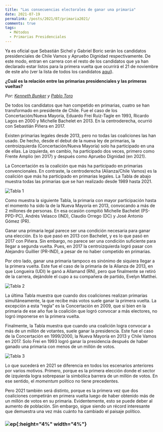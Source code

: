 ```yaml
---
title: "Las consecuencias electorales de ganar una primaria"
date: 2021-07-19
permalink: /posts/2021/07/primaria2021/
comments: true
tags:
  - Métodos
  - Primarias Presidenciales
---
```



Ya es oficial que Sebastián Sichel y Gabriel Boric serán los candidatos presidenciales de Chile Vamos y Apruebo Dignidad respectivamente. De este modo, entran en carrera con el resto de los candidatos que ya han declarado estar listos para la primera vuelta que ocurrirá el 21 de noviembre de este año (ver la lista de todos los candidatos [aquí](https://tresquintos.cl/presidencial2021/)).

**¿Cuál es la relación entre las primarias presidenciales y las primeras vueltas?**

*Por: [Kenneth Bunker](https://twitter.com/kennethbunker) y [Pablo Toro](https://twitter.com/pablotoro_)*

De todos los candidatos que han competido en primarias, cuatro se han transformado en presidente de Chile. Fue el caso de los Concertación/Nueva Mayoría, Eduardo Frei Ruiz-Tagle en 1993, Ricardo Lagos en 2000 y Michelle Bachelet en 2013. En la centroderecha, ocurrió con Sebastián Piñera en 2017.  

Existen primarias legales desde 2013, pero no todas las coaliciones las han usado. De hecho, desde el debut de la nueva ley de primarias, la centroizquierda (Concertación/Nueva Mayoría) solo ha participado en una de ellas. La izquierda, en cambio, ha participado dos veces, primero como Frente Amplio (en 2017) y después como Apruebo Dignidad (en 2021).

La Concertación es la coalición que más ha participado en primarias convencionales. En contraste, la centroderecha (Alianza/Chile Vamos) es la coalición que más ha participado en primarias legales. La Tabla de abajo muestra todas las primarias que se han realizado desde 1989 hasta 2021.


![Tabla 1](https://user-images.githubusercontent.com/85262128/126206505-af5e4da1-3ffc-4f65-bfc8-f034a7e457f0.png)


Como muestra la siguiente Tabla, la primaria con mayor participación hasta el momento ha sido la de la Nueva Mayoría en 2013, convocando a más de 2 millones de personas. En esa ocasión compitió Michelle Bachelet (PS-PPD-PC), Andrés Velasco (IND), Claudio Orrego (DC) y José Antonio Gómez (PR). 

Ganar una primaria legal parece ser una condición necesaria para ganar una elección. Es lo que pasó en 2013 con Bachelet, y es lo que pasó en 2017 con Piñera. Sin embargo, no parece ser una condición suficiente para llegar a segunda vuelta. Pues, en 2017 la centroizquierda logró pasar con Alejandro Guillier (PR-IND), a pesar de no haber competido en primarias. 

Por otro lado, ganar una primaria tampoco es sinónimo de siquiera llegar a la primera vuelta. Este fue el caso de la primaria de la Alianza de 2013, en que Longueira (UDI) le ganó a Allamand (RN), pero que finalmente se retiró de la carrera, dejándole el cupo a su compañera de partido, Evelyn Matthei.


![Tabla 2](https://user-images.githubusercontent.com/85262128/126206630-c573c29b-4217-4c95-8443-311f685c39da.png)


La última Tabla muestra que cuando dos coaliciones realizan primarias simultáneamente, la que recibe más votos suele ganar la primera vuelta. La excepción a esta “regla” es la Concertación en 2009, que si bien en la primaria de ese año fue la coalición que logró convocar a más electores, no logró imponerse en la primera vuelta.

Finalmente, la Tabla muestra que cuando una coalición logra convocar a más de un millón de votantes, suele ganar la presidencia. Este fue el caso de la Concertación en 1999/2000, la Nueva Mayoría en 2013 y Chile Vamos en 2017. Solo Frei en 1993 logró ganar la presidencia después de haber ganado una primaria con menos de un millón de votos.


![Tabla 3](https://user-images.githubusercontent.com/85262128/126206743-d0f7c533-50ad-4b24-9c0f-2b71b879b087.png)


Lo que sucederá en 2021 se diferencia en todos los escenarios anteriores por varios motivos. Primero, porque es la primera elección donde el sector de izquierda logra sobrepasar la simbólica barrera de un millón de votos. En ese sentido, el *momentum* político no tiene precedentes.

Pero 2021 también será distinto, porque es la primera vez que dos coaliciones competirán en primera vuelta luego de haber obtenido más de un millón de votos en su primaria. Evidentemente, esto se puede deber al aumento de población. Sin embargo, sigue siendo un récord interesante que demuestra una vez más cuánto ha cambiado el paisaje político.


### ![ep](/images/pc.png){:height="4%" width="4%"}
